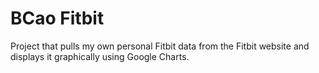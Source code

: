# BCao Fitbit

Project that pulls my own personal Fitbit data from the Fitbit website and displays it graphically using Google Charts.
